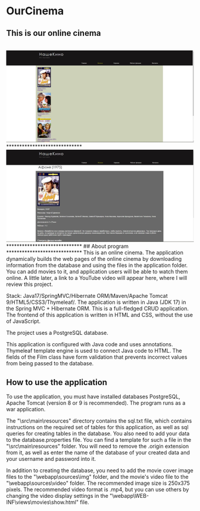 # OurCinema
## This is our online cinema
<br />
<img src=https://github.com/yakovitalik/ourcinema/blob/master/screen1.jpg>
*****************************
<img src=https://github.com/yakovitalik/ourcinema/blob/master/screen2.jpg>
<br />
*****************************
## About program
*****************************
This is an online cinema.
The application dynamically builds the web pages of the online cinema by downloading information from the database and using the files in the application folder. 
You can add movies to it, and application users will be able to watch them online.
A little later, a link to a YouTube video will appear here, where I will review this project.

Stack: Java17/SpringMVC/Hibernate ORM/Maven/Apache Tomcat 9/HTML5/CSS3/Thymeleaf/.
The application is written in Java (JDK 17) in the Spring MVC + Hibernate ORM.
This is a full-fledged CRUD application.
The frontend of this application is written in HTML and CSS, without the use of JavaScript.

The project uses a PostgreSQL database.

This application is configured with Java code and uses annotations.
Thymeleaf template engine is used to connect Java code to HTML.
The fields of the Film class have form validation that prevents
incorrect values from being passed to the database.
## How to use the application
To use the application, you must have installed databases PostgreSQL, 
Apache Tomcat  (version 8 or 9 is recommended).
The program runs as a war application.

The "\src\main\resources" directory contains the sql.txt file, which contains instructions on the required set of tables for this application, as well as sql queries for creating tables in the database.
You also need to add your data to the database.properties file.
You can find a template for such a file in the "\src\main\resources" folder. You will need to remove the .origin extension from it, as well as enter the name of the database of your created data and your username and password into it.

In addition to creating the database, you need to add the movie cover image files to the "\webapp\sources\img" folder, and the movie's video file to the "\webapp\sources\video" folder.
The recommended image size is 250x375 pixels.
The recommended video format is .mp4, but you can use others by changing the video display settings in the "\webapp\WEB-INF\views\movies\show.html" file.
